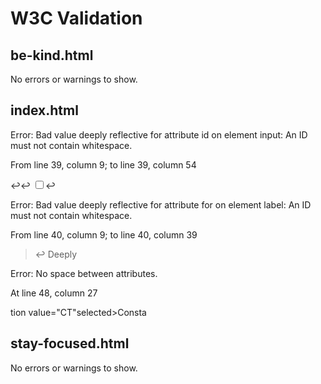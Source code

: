 # W3C Validation

## be-kind.html
No errors or warnings to show.

## index.html
Error: Bad value deeply reflective for attribute id on element input: An ID must not contain whitespace.

From line 39, column 9; to line 39, column 54

↩↩        <input type="checkbox" id="deeply reflective">↩     

Error: Bad value deeply reflective for attribute for on element label: An ID must not contain whitespace.

From line 40, column 9; to line 40, column 39

>↩        <label for="deeply reflective">Deeply

Error: No space between attributes.

At line 48, column 27

tion value="CT"selected>Consta

## stay-focused.html
No errors or warnings to show.